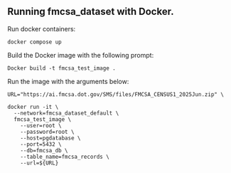 ## Running fmcsa_dataset with Docker.

Run docker containers:

```
docker compose up
```

Build the Docker image with the following prompt:

```
Docker build -t fmcsa_test_image .
```

Run the image with the arguments below:

```
URL="https://ai.fmcsa.dot.gov/SMS/files/FMCSA_CENSUS1_2025Jun.zip" \

docker run -it \
  --network=fmcsa_dataset_default \
  fmcsa_test_image \
    --user=root \
    --password=root \
    --host=pgdatabase \
    --port=5432 \
    --db=fmcsa_db \
    --table_name=fmcsa_records \
    --url=${URL}
```